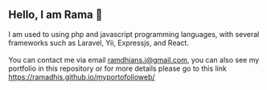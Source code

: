 ## Hello, I am Rama 👋
I am used to using php and javascript programming languages, with several frameworks such as Laravel, Yii, Expressjs, and React.
<br><br>
You can contact me via email ramdhians.i@gmail.com, you can also see my portfolio in this repository 
or for more details please go to this link https://ramadhis.github.io/myportofolioweb/

<!--
**Ramadhis/Ramadhis** is a ✨ _special_ ✨ repository because its `README.md` (this file) appears on your GitHub profile.

Here are some ideas to get you started:

- 🔭 I’m currently working on ...
- 🌱 I’m currently learning ...
- 👯 I’m looking to collaborate on ...
- 🤔 I’m looking for help with ...
- 💬 Ask me about ...
- 📫 How to reach me: ...
- 😄 Pronouns: ...
- ⚡ Fun fact: ...
-->
